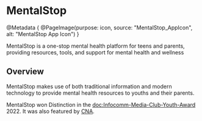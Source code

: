 # MentalStop

@Metadata {
    @PageImage(purpose: icon, source: "MentalStop_AppIcon", alt: "MentalStop App Icon")
}

MentalStop is a one-stop mental health platform for teens and parents, providing resources, tools, and support 
for mental health and wellness

## Overview

MentalStop makes use of both traditional information and modern technology to provide mental health resources to
youths and their parents.

MentalStop won Distinction in the <doc:Infocomm-Media-Club-Youth-Award> 2022. It was also featured by 
[CNA](https://www.channelnewsasia.com/brandstudio/imc-youthawards/schoolofsciencetech).

